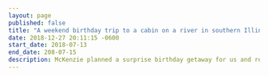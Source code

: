 ```yaml
---
layout: page
published: false
title: "A weekend birthday trip to a cabin on a river in southern Illinois"
date: 2018-12-27 20:11:15 -0600
start_date: 2018-07-13
end_date: 208-07-15
description: McKenzie planned a surprise birthday getaway for us and rented a cute cabin in southern Illinois. It was a wonderful, relaxing escape from Chicago.
---
```

